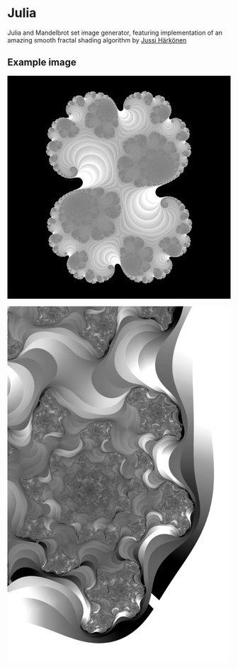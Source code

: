 # Julia
Julia and Mandelbrot set image generator, featuring implementation of an amazing smooth fractal shading algorithm by [Jussi Härkönen](http://jussiharkonen.com/gallery/coloring-techniques/)
## Example image
![Julia set image 0](/pictures/julia_out.png "")

![Julia set image 1](/pictures/example.png "")
